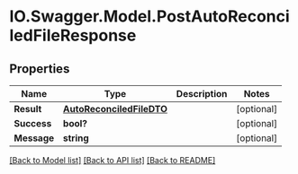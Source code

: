 # IO.Swagger.Model.PostAutoReconciledFileResponse
## Properties

Name | Type | Description | Notes
------------ | ------------- | ------------- | -------------
**Result** | [**AutoReconciledFileDTO**](AutoReconciledFileDTO.md) |  | [optional] 
**Success** | **bool?** |  | [optional] 
**Message** | **string** |  | [optional] 

[[Back to Model list]](../README.md#documentation-for-models) [[Back to API list]](../README.md#documentation-for-api-endpoints) [[Back to README]](../README.md)

